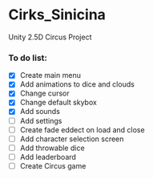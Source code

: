 # Cirks_Sinicina
Unity 2.5D Circus Project


### To do list:
- [x] Create main menu
- [x] Add animations to dice and clouds  
- [X] Change cursor
- [x] Change default skybox
- [x] Add sounds
- [ ] Add settings
- [ ] Create fade eddect on load and close
- [ ] Add character selection screen
- [ ] Add throwable dice
- [ ] Add leaderboard
- [ ] Create Circus game
